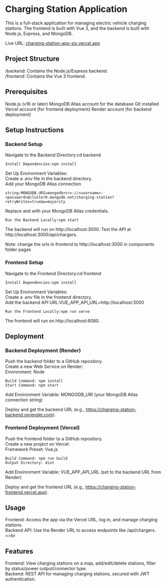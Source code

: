 # Charging Station Application
This is a full-stack application for managing electric vehicle charging stations. The frontend is built with Vue 3, and the backend is built with Node.js, Express, and MongoDB.

Live URL: [charging-station-app-six.vercel.app](https://charging-station-app-six.vercel.app)
## Project Structure

/backend: Contains the Node.js/Express backend.<br>
/frontend: Contains the Vue 3 frontend.

## Prerequisites

Node.js (v16 or later)
MongoDB Atlas account for the database
Git installed
Vercel account (for frontend deployment)
Render account (for backend deployment)

## Setup Instructions
### Backend Setup
Navigate to the Backend Directory:cd backend
```
Install Dependencies:npm install
```
Set Up Environment Variables:<br>
Create a .env file in the backend directory.<br>
Add your MongoDB Atlas connection <br>
```
string:MONGODB_URI=mongodb+srv://<username>:<password>@cluster0.mongodb.net/charging-station?retryWrites=true&w=majority
```

Replace <username> and <password> with your MongoDB Atlas credentials.

```
Run the Backend Locally:npm start
```

The backend will run on http://localhost:3000.
Test the API at http://localhost:3000/api/chargers.

Note: change the urls in frontend to http://localhost:3000 in components folder pages 

### Frontend Setup

Navigate to the Frontend Directory:cd frontend
```
Install Dependencies:npm install

```
Set Up Environment Variables:<br>
Create a .env file in the frontend directory.<br>
Add the backend API URL:VUE_APP_API_URL=http://localhost:3000<br>
```
Run the Frontend Locally:npm run serve
```

The frontend will run on http://localhost:8080.


## Deployment
### Backend Deployment (Render)

Push the backend folder to a GitHub repository.<br>
Create a new Web Service on Render:<br>
Environment: Node<br>
```
Build Command: npm install
Start Command: npm start
```
Add Environment Variable: MONGODB_URI (your MongoDB Atlas connection string)<br>


Deploy and get the backend URL (e.g., https://charging-station-backend.onrender.com).<br>

### Frontend Deployment (Vercel)

Push the frontend folder to a GitHub repository.<br>
Create a new project on Vercel:<br>
Framework Preset: Vue.js<br>
```
Build Command: npm run build
Output Directory: dist
```
Add Environment Variable: VUE_APP_API_URL (set to the backend URL from Render)<br>


Deploy and get the frontend URL (e.g., https://charging-station-frontend.vercel.app).<br>

## Usage

Frontend: Access the app via the Vercel URL, log in, and manage charging stations.<br>
Backend API: Use the Render URL to access endpoints like /api/chargers.<>br

## Features

Frontend: View charging stations on a map, add/edit/delete stations, filter by status/power output/connector type.<br>
Backend: REST API for managing charging stations, secured with JWT authentication.<br>

